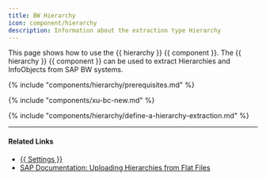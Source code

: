 ```yaml
---
title: BW Hierarchy
icon: component/hierarchy
description: Information about the extraction type Hierarchy
---
```


This page shows how to use the {{ hierarchy }} {{ component }}.
The {{ hierarchy }} {{ component }} can be used to extract Hierarchies and InfoObjects from SAP BW systems.


{% include "components/hierarchy/prerequisites.md"  %}

{% include "components/xu-bc-new.md"  %}

{% include "components/hierarchy/define-a-hierarchy-extraction.md"  %}

****
#### Related Links
- [{{ Settings }}](settings.md)
- [SAP Documentation: Uploading Hierarchies from Flat Files](https://help.sap.com/saphelp_scm700_ehp02/helpdata/en/fa/e92637c2cbf357e10000009b38f936/frameset.htm)
